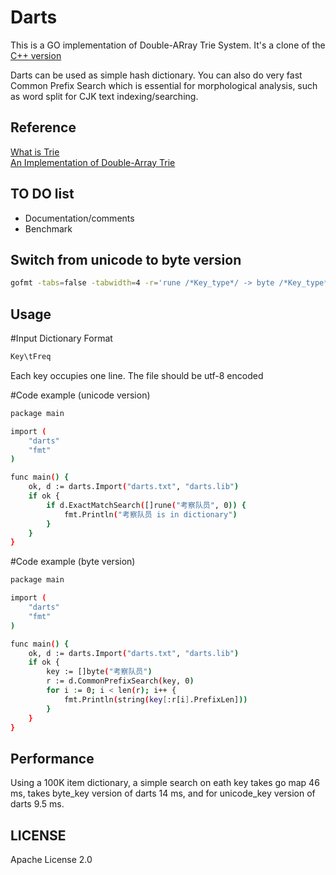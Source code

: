 Darts
=====
This is a GO implementation of Double-ARray Trie System. It's a clone of the [C++ version](http://chasen.org/~taku/software/darts/) 

Darts can be used as simple hash dictionary. You can also do very fast Common Prefix Search which is essential for morphological analysis, such as word split for CJK text indexing/searching.

Reference
---------
[What is Trie](http://en.wikipedia.org/wiki/Trie)   
[An Implementation of Double-Array Trie](http://linux.thai.net/~thep/datrie/datrie.html)

TO DO list
----------
* Documentation/comments
* Benchmark

Switch from unicode to byte version
----------------------
```sh
gofmt -tabs=false -tabwidth=4 -r='rune /*Key_type*/ -> byte /*Key_type*/' -w darts.go
```

Usage
---------
#Input Dictionary Format
```sh
Key\tFreq
```
Each key occupies one line. The file should be utf-8 encoded

#Code example (unicode version)
```sh
package main

import (
    "darts"
    "fmt"
)

func main() {
    ok, d := darts.Import("darts.txt", "darts.lib")
    if ok {
        if d.ExactMatchSearch([]rune("考察队员", 0)) {
            fmt.Println("考察队员 is in dictionary")
        }
    }
}
```
#Code example (byte version)
```sh
package main

import (
    "darts"
    "fmt"
)

func main() {
    ok, d := darts.Import("darts.txt", "darts.lib")
    if ok {
        key := []byte("考察队员")
        r := d.CommonPrefixSearch(key, 0)
        for i := 0; i < len(r); i++ {
            fmt.Println(string(key[:r[i].PrefixLen]))
        }
    }
}
```

Performance
-----------
Using a 100K item dictionary, a simple search on eath key takes go map 46 ms, takes byte\_key version of darts 14 ms, and for unicode\_key version of darts 9.5 ms.

LICENSE
-----------
Apache License 2.0
